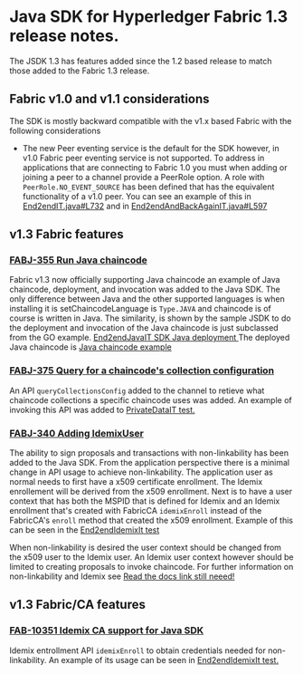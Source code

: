 # Java SDK for Hyperledger Fabric 1.3 release notes.

The JSDK 1.3 has features added since the 1.2 based release to match those added to the Fabric 1.3 release.

## Fabric v1.0 and v1.1 considerations
The SDK is mostly backward compatible with the v1.x based Fabric with the following considerations
- The new Peer eventing service is the default for the SDK however, in v1.0 Fabric peer eventing service is not supported. To address in applications that are
  connecting to Fabric 1.0 you must when adding or joining a peer to a channel provide a PeerRole option.
  A role with `PeerRole.NO_EVENT_SOURCE` has been defined that has the equivalent functionality of a v1.0 peer.
  You can see an example of this
  in [End2endIT.java#L732](https://github.com/hyperledger/fabric-sdk-java/blob/9224fa3f45a70392d1b244c080bf41bd561470d3/src/test/java/org/hyperledger/fabric/sdkintegration/End2endIT.java#L732)
  and in [End2endAndBackAgainIT.java#L597](https://github.com/hyperledger/fabric-sdk-java/blob/9224fa3f45a70392d1b244c080bf41bd561470d3/src/test/java/org/hyperledger/fabric/sdkintegration/End2endAndBackAgainIT.java#L597)


## v1.3 Fabric features


### [FABJ-355 Run Java chaincode](https://jira.hyperledger.org/browse/FABJ-355)
Fabric v1.3 now officially supporting Java chaincode an example of Java chaincode, deployment, and invocation was added to the Java SDK.
The only difference between Java and the other supported languages is when installing it is setChaincodeLanguage is `Type.JAVA` and
chaincode is of course is written in Java.  The similarity, is shown by the sample JSDK to do the deployment and invocation of the Java
chaincode is just subclassed from the GO example.  [End2endJavaIT SDK Java deployment ](https://github.com/hyperledger/fabric-sdk-java/blob/ef604d1fd3bc12eeed9910036f24e4a4953156c4/src/test/java/org/hyperledger/fabric/sdkintegration/End2endJavaIT.java)
The deployed Java chaincode is [Java chaincode example](https://github.com/hyperledger/fabric-sdk-java/tree/ef604d1fd3bc12eeed9910036f24e4a4953156c4/src/test/fixture/sdkintegration/javacc/sample1)

### [FABJ-375 Query for a chaincode's collection configuration](https://jira.hyperledger.org/browse/FABJ-357)
An API `queryCollectionsConfig` added to the channel to retieve what chaincode collections a specific chaincode uses was added. An example of invoking this API was added
to [PrivateDataIT test.](https://github.com/hyperledger/fabric-sdk-java/blob/ef604d1fd3bc12eeed9910036f24e4a4953156c4/src/test/java/org/hyperledger/fabric/sdkintegration/PrivateDataIT.java#L187-L193)


### [FABJ-340 Adding IdemixUser](https://jira.hyperledger.org/browse/FABJ-340)
The ability to sign proposals and transactions with non-linkability has been added to the Java SDK.  From the application perspective
there is a minimal change in API usage to achieve non-linkability.  The application user as normal needs to first have a x509 certificate enrollment.
The Idemix enrollement will be derived from the x509 enrollment. Next is to have a user context that has both the MSPID that is defined for Idemix and an Idemix enrollment that's created with FabricCA `idemixEnroll` instead of
the FabricCA's `enroll` method that created the x509 enrollment. Example of this can be seen in the [End2endIdemixIt test](https://github.com/hyperledger/fabric-sdk-java/blob/ef604d1fd3bc12eeed9910036f24e4a4953156c4/src/test/java/org/hyperledger/fabric/sdkintegration/End2endIdemixIT.java#L121-L138)

When non-linkability is desired the user context should be changed from the x509 user to the Idemix user.
An Idemix user context however should be limited to creating proposals to invoke chaincode.
For further information on non-linkability and Idemix see [Read the docs link still neeed!](https://hyperledger-fabric.readthedocs.io/en/release-1.2/idemixgen.html?highlight=idemix)


## v1.3 Fabric/CA features

### [FAB-10351 Idemix CA support for Java SDK](https://jira.hyperledger.org/browse/FABJ-331)

Idemix entrollment API `idemixEnroll` to obtain credentials needed for non-linkability. An example of its usage can be seen in
[End2endIdemixIt test.](https://github.com/hyperledger/fabric-sdk-java/blob/ef604d1fd3bc12eeed9910036f24e4a4953156c4/src/test/java/org/hyperledger/fabric/sdkintegration/End2endIdemixIT.java#L137)


